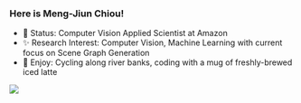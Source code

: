 ### Here is Meng-Jiun Chiou!

- :briefcase: Status: Computer Vision Applied Scientist at Amazon
- :sparkles: Research Interest: Computer Vision, Machine Learning with current focus on Scene Graph Generation
- :heartbeat: Enjoy: Cycling along river banks, coding with a mug of freshly-brewed iced latte

<!-- **Languages and Tools:**
<table>
<tbody>
  <tr>
    <td><img src="./assets/python-logo.png" width=90 style="text-align:center;vertical-align:center" /></td>
    <td><img src="./assets/pytorch-logo-dark.png" width=80 style="text-align:center;vertical-align:center" /></td>
    <td><img src="./assets/scikit-learn-logo.png" width=50 style="text-align:center;vertical-align:center" /></td>
    <td><img src="./assets/LightGBM_logo_black_text.svg" width=70 style="text-align:center;vertical-align:center" /></td>
    <td><img src="./assets/xgboost.png" width=50 style="text-align:center;vertical-align:center" /></td>
    <td><img src="./assets/ubuntu-black-and-orange-on-white.gif" width=80 style="text-align:center;vertical-align:center" /></td>
  </tr>
</tbody>
</table> -->

![](https://github-readme-stats.vercel.app/api?username=coldmanck&count_private=true&show_icons=true&hide_rank=false&hide_border=true&include_all_commits=true&theme=default)
<!-- ![](https://github-readme-stats.vercel.app/api/top-langs/?username=coldmanck&hide=cuda,c%2B%2B&layout=compact&hide_border=true) -->

<!--
**coldmanck/coldmanck** is a ✨ _special_ ✨ repository because its `README.md` (this file) appears on your GitHub profile.

Here are some ideas to get you started:

- 🔭 I’m currently working on ...
- 🌱 I’m currently learning ...
- 👯 I’m looking to collaborate on ...
- 🤔 I’m looking for help with ...
- 💬 Ask me about ...
- 📫 How to reach me: ...
- 😄 Pronouns: ...
- ⚡ Fun fact: ...
-->
